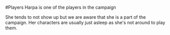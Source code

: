 #Players 
Harpa is one of the players in the campaign

She tends to not show up but we are aware that she is a part of the campaign. Her characters are usually just asleep as she's not around to play them.